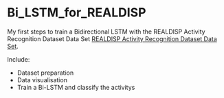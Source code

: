 # Bi_LSTM_for_REALDISP

My first steps to train a Bidirectional LSTM with the REALDISP Activity Recognition Dataset Data Set [REALDISP Activity Recognition Dataset Data Set](https://archive.ics.uci.edu/ml/datasets/REALDISP+Activity+Recognition+Dataset). 

Include:
- Dataset preparation
- Data visualisation 
- Train a Bi-LSTM and classify the activitys 
